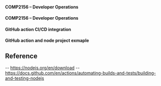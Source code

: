 #### COMP2156 – Developer Operations
#### COMP2156 – Developer Operations
#### GitHub  action CI/CD integration

#### GitHub action and node project exmaple

## Reference
-- https://nodejs.org/en/download
-- https://docs.github.com/en/actions/automating-builds-and-tests/building-and-testing-nodejs